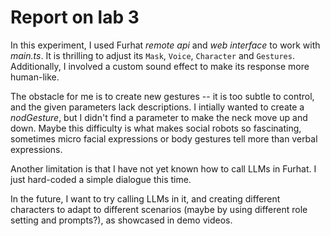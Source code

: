 # Report on lab 3

In this experiment, I used Furhat *remote api* and *web interface* to work with *main.ts*. It is thrilling to adjust its `Mask`, `Voice`, `Character` and `Gestures`. Additionally, I involved a custom sound effect to make its response more human-like. 

The obstacle for me is to create new gestures -- it is too subtle to control, and the given parameters lack descriptions. I intially wanted to create a *nodGesture*, but I didn't find a parameter to make the neck move up and down. Maybe this difficulty is what makes social robots so fascinating, sometimes micro facial expressions or body gestures tell more than verbal expressions. 

Another limitation is that I have not yet known how to call LLMs in Furhat. I just hard-coded a simple dialogue this time. 

In the future, I want to try calling LLMs in it, and creating different characters to adapt to different scenarios (maybe by using different role setting and prompts?), as showcased in demo videos.